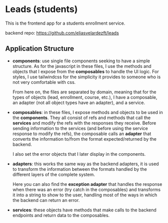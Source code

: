 # Leads (students)
This is the frontend app for a students enrollment service.

backend repo: https://github.com/eliasvelardezft/leads

## Application Structure

- **components**: use single file components seeking to have a simple structure. As for the javascript in these files, I use the methods and objects that I expose from the **composables** to handle the UI logic. For styles, I use tailwindcss for the simplicity it provides to someone who is not very comfortable with css.
    
    From here on, the files are separated by domain, meaning that for the types of objects (lead, enrollment, course, etc.), I have a composable, an adapter (not all object types have an adapter), and a service.
    
- **composables**: in these files, I expose methods and objects to be used in the **components**. They all consist of refs and methods that call the **services** and modify the refs with the responses they receive. Before sending information to the services (and before using the service response to modify the refs), the composable calls an **adapter** that converts the information to/from the format expected/returned by the backend.
    
    I also set the error objects that I later display in the components.
    
- **adapters**: this works the same way as the backend adapters, it is used to transform the information between the formats handled by the different layers of the complete system.
    
    Here you can also find the **exception adapter** that handles the response when there was an error (try catch in the composables) and transforms it into a string to show to the user, handling most of the ways in which the backend can return an error.
    
- **services**: these objects have methods that make calls to the backend endpoints and return data to the composables.
